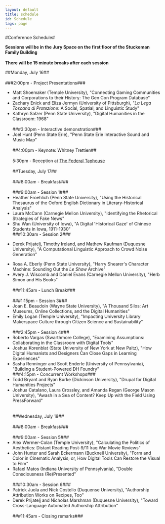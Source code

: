 ```yaml
---
layout: default
title: schedule
id: Schedule
tags: page
---
```


#Conference Schedule#<br/>

**Sessions will be in the Jury Space on the first floor of the Stuckeman Family Building**
<br/><br/>
**There will be 15 minute breaks after each session**

##Monday, July 16##<br/><br/>
###2:00pm - Project Presentations###<br/>
+ Matt Shoemaker (Temple University), "Connecting Gaming Communities and Corporations to their History: The Gen Con Program Database"<br/>
+ Zachary Enick and Eliza Jermyn (University of Pittsburgh), "*La Lega Toscana di Protezione*: A Social, Spatial, and Linguistic Study"<br/>
+ Kathryn Salzer (Penn State University), "Digital Humanities in the Classroom: 1968"<br/><br/>
###3:30pm - Interactive demonstration###
+ Joel Hunt (Penn State Erie), "Penn State Erie Interactive Sound and Music Map"<br/><br/>
##4:00pm - Keynote: Whitney Trettien##<br/><br/>
5:30pm - Reception at [The Federal Taphouse](https://www.federaltaphouse.com/state-college-pa/)
<br/><br/>
##Tuesday, July 17##<br/><br/>
###8:00am - Breakfast###<br/><br/>
###9:00am - Session 1###<br/>
+ Heather Froehlich (Penn State University), "Using the Historical Thesaurus of the Oxford English Dictionary in Literary-Historical Analysis"<br/>
+ Laura McCann (Carnegie Mellon University), "Identifying the Rhetorical Strategies of Fake News"<br/>
+ Shu Wan (University of Iowa), "A Digital 'Historical Gaze' of Chinese Students in Iowa, 1911-1930"<br/>
###10:30am - Session 2###<br/>
- Derek Prijatelj, Timothy Ireland, and Mathew Kaufman (Duquesne University), "A Computational Linguistic Approach to Crowd Noise Generation"<br/>
+ Rosa A. Eberly (Penn State University), "Harry Shearer's Character Machine: Sounding Out the *Le Show* Archive"<br/>
+ Avery J. Wiscomb and Daniel Evans (Carnegie Mellon University), "Herb Simon and His Books"<br/><br/>
###11:45am - Lunch Break###<br/><br/>
###1:15pm - Session 3###<br/>
+ Joan E. Beaudoin (Wayne State University), "A Thousand Silos: Art Museums, Online Collections, and the Digital Humanities"<br/>
+ Emily Logan (Temple University), "Impacting University Library Makerspace Culture through Citizen Science and Sustainability"<br/><br/>
###2:45pm - Session 4###<br/>
+ Roberto Vargas (Swarthmore College), "Examining Assumptions: Collaborating in the Classroom with Digital Tools"<br/>
+ Joshua Korenblat (State University of New York at New Paltz), "How Digital Humanists and Designers Can Close Gaps in Learning Experiences"<br/>
+ Sasha Renninger and Scott Enderle (University of Pennsylvania), "Building a Student-Powered DH Foundry"<br/>
###4:15pm - Concurrent Workshops###<br/>
+ Todd Bryant and Ryan Burke (Dickinson University), "Drupal for Digital Humanities Projects"<br/>
+ Joshua Catalano, Laura Crossley, and Amanda Regan (George Mason University), "Awash in a Sea of Content? Keep Up with the Field Using PressForward"<br/>
<br/><br/>
##Wednesday, July 18##<br/><br/>
###8:00am - Breakfast###<br/><br/>
###9:00am - Session 5###<br/>
+ Alex Wermer-Colan (Temple University), "Calculating the Politics of Aesthetics: Distant Reading Post-9/11 Iraq War Movie Reviews"<br/>
+ John Hunter and Sarah Eckermann (Bucknell University), "Form and Color in Cinematic Analysis; or, How Digital Tools Can Restore the Visual to Film"<br/>
+ Rafael Matos (Indiana University of Pennsylvania), "Double Consciousness (Re)Presented"<br/><br/>
###10:30am - Session 6###<br/>
+ Patrick Juola and Nick Costello (Duquense University), "Authorship Attribution Works on Recipes, Too"<br/>
+ Derek Prijatelj and Nicholas Marshman (Duquesne University), "Toward Cross-Language Automated Authorship Attribution"<br/><br/>
###11:45am - Closing remarks###
